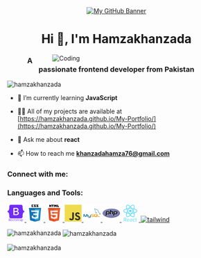 <div align="center">
  <a href="https://your-link.com">
    <img src="https://miro.medium.com/v2/resize:fit:996/1*xNQKHj5vR7w9AcY_bDKYYw.gif" alt="My GitHub Banner">
  </a>
</div>
<h1 align="center">Hi 👋, I'm Hamzakhanzada</h1>
<img align="right" alt="Coding" width="400" src="https://media1.giphy.com/media/wLNuW1tCKRiPmDV5Y4/200w.gif?cid=82a1493bps2opaviojnoi9zvwaaaoc90pe4hwkoulujm7067&ep=v1_gifs_related&rid=200w.gif&ct=g"/>
<h3 align="center">A passionate frontend developer from Pakistan</h3>

<p align="left"> <img src="https://komarev.com/ghpvc/?username=hamzakhanzada&label=Profile%20views&color=0e75b6&style=flat" alt="hamzakhanzada" /> </p>

- 🌱 I’m currently learning **JavaScript**

- 👨‍💻 All of my projects are available at [https://hamzakhanzada.github.io/My-Portfolio/](https://hamzakhanzada.github.io/My-Portfolio/)

- 💬 Ask me about **react**

- 📫 How to reach me **khanzadahamza76@gmail.com**

<h3 align="left">Connect with me:</h3>
<p align="left">
</p>

<h3 align="left">Languages and Tools:</h3>
<p align="left"> <a href="https://getbootstrap.com" target="_blank" rel="noreferrer"> <img src="https://raw.githubusercontent.com/devicons/devicon/master/icons/bootstrap/bootstrap-plain-wordmark.svg" alt="bootstrap" width="40" height="40"/> </a> <a href="https://www.w3schools.com/css/" target="_blank" rel="noreferrer"> <img src="https://raw.githubusercontent.com/devicons/devicon/master/icons/css3/css3-original-wordmark.svg" alt="css3" width="40" height="40"/> </a> <a href="https://www.w3.org/html/" target="_blank" rel="noreferrer"> <img src="https://raw.githubusercontent.com/devicons/devicon/master/icons/html5/html5-original-wordmark.svg" alt="html5" width="40" height="40"/> </a> <a href="https://developer.mozilla.org/en-US/docs/Web/JavaScript" target="_blank" rel="noreferrer"> <img src="https://raw.githubusercontent.com/devicons/devicon/master/icons/javascript/javascript-original.svg" alt="javascript" width="40" height="40"/> </a> <a href="https://www.mysql.com/" target="_blank" rel="noreferrer"> <img src="https://raw.githubusercontent.com/devicons/devicon/master/icons/mysql/mysql-original-wordmark.svg" alt="mysql" width="40" height="40"/> </a> <a href="https://www.php.net" target="_blank" rel="noreferrer"> <img src="https://raw.githubusercontent.com/devicons/devicon/master/icons/php/php-original.svg" alt="php" width="40" height="40"/> </a> <a href="https://reactjs.org/" target="_blank" rel="noreferrer"> <img src="https://raw.githubusercontent.com/devicons/devicon/master/icons/react/react-original-wordmark.svg" alt="react" width="40" height="40"/> </a> <a href="https://tailwindcss.com/" target="_blank" rel="noreferrer"> <img src="https://www.vectorlogo.zone/logos/tailwindcss/tailwindcss-icon.svg" alt="tailwind" width="40" height="40"/> </a> </p>

<p><img align="left" src="https://github-readme-stats.vercel.app/api/top-langs?username=hamzakhanzada&show_icons=true&locale=en&layout=compact" alt="hamzakhanzada" /></p>

<p>&nbsp;<img align="center" src="https://github-readme-stats.vercel.app/api?username=hamzakhanzada&show_icons=true&locale=en" alt="hamzakhanzada" /></p>

<p><img align="center" src="https://github-readme-streak-stats.herokuapp.com/?user=hamzakhanzada&" alt="hamzakhanzada" /></p>
